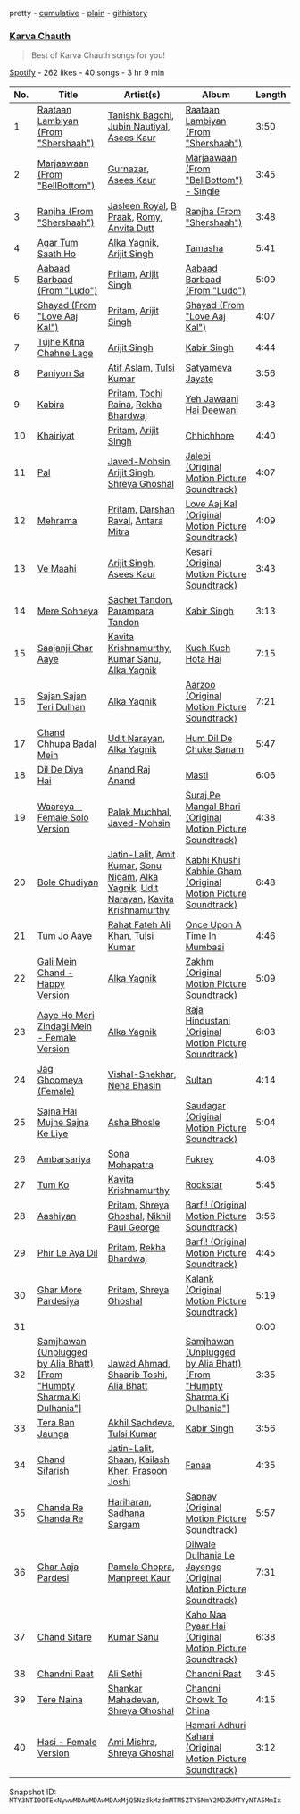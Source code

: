 pretty - [cumulative](/playlists/cumulative/37i9dQZF1DWYh7grwd0kFs.md) - [plain](/playlists/plain/37i9dQZF1DWYh7grwd0kFs) - [githistory](https://github.githistory.xyz/mackorone/spotify-playlist-archive/blob/main/playlists/plain/37i9dQZF1DWYh7grwd0kFs)

### [Karva Chauth](https://open.spotify.com/playlist/37i9dQZF1DWYh7grwd0kFs)

> Best of Karva Chauth songs for you!

[Spotify](https://open.spotify.com/user/spotify) - 262 likes - 40 songs - 3 hr 9 min

| No. | Title | Artist(s) | Album | Length |
|---|---|---|---|---|
| 1 | [Raataan Lambiyan \(From "Shershaah"\)](https://open.spotify.com/track/2rOnSn2piaqLAlYjtfUBlY) | [Tanishk Bagchi](https://open.spotify.com/artist/4f7KfxeHq9BiylGmyXepGt), [Jubin Nautiyal](https://open.spotify.com/artist/1tqysapcCh1lWEAc9dIFpa), [Asees Kaur](https://open.spotify.com/artist/1sVmXkzX2ukc6QvasrDBES) | [Raataan Lambiyan \(From "Shershaah"\)](https://open.spotify.com/album/2DKSZvMj7Da6rzNVPMgREj) | 3:50 |
| 2 | [Marjaawaan \(From "BellBottom"\)](https://open.spotify.com/track/6nDFhdxDZBbwEDbsJYVdqS) | [Gurnazar](https://open.spotify.com/artist/682M6cmwGHOyAB1ZmPv38W), [Asees Kaur](https://open.spotify.com/artist/1sVmXkzX2ukc6QvasrDBES) | [Marjaawaan \(From "BellBottom"\) \- Single](https://open.spotify.com/album/5p9PjysGBFUg57pxmGhqvh) | 3:45 |
| 3 | [Ranjha \(From "Shershaah"\)](https://open.spotify.com/track/72zHuDxFQTjbL51qJQSA7j) | [Jasleen Royal](https://open.spotify.com/artist/74OaRjmyh0XyRZsQQQ5l7c), [B Praak](https://open.spotify.com/artist/56SjZARoEvag3RoKWIb16j), [Romy](https://open.spotify.com/artist/0bRPtPZQkWHeG7MGk9eWlh), [Anvita Dutt](https://open.spotify.com/artist/4nJ0kto93jDLHQKmpGeYS8) | [Ranjha \(From "Shershaah"\)](https://open.spotify.com/album/0Z1zYMwJRpvq0d9rdqTOYo) | 3:48 |
| 4 | [Agar Tum Saath Ho](https://open.spotify.com/track/3hkC9EHFZNQPXrtl8WPHnX) | [Alka Yagnik](https://open.spotify.com/artist/3gBKY0y3dFFVRqicLnVZYz), [Arijit Singh](https://open.spotify.com/artist/4YRxDV8wJFPHPTeXepOstw) | [Tamasha](https://open.spotify.com/album/2CUXo26JAWIbQx0EVMnjpA) | 5:41 |
| 5 | [Aabaad Barbaad \(From "Ludo"\)](https://open.spotify.com/track/0hFUtSsV2itYEUTZGj6w5H) | [Pritam](https://open.spotify.com/artist/1wRPtKGflJrBx9BmLsSwlU), [Arijit Singh](https://open.spotify.com/artist/4YRxDV8wJFPHPTeXepOstw) | [Aabaad Barbaad \(From "Ludo"\)](https://open.spotify.com/album/1PzsfgcbPbiW7uflc9Zi5Z) | 5:09 |
| 6 | [Shayad \(From "Love Aaj Kal"\)](https://open.spotify.com/track/018eOid2aGaPdxon7T6GsC) | [Pritam](https://open.spotify.com/artist/1wRPtKGflJrBx9BmLsSwlU), [Arijit Singh](https://open.spotify.com/artist/4YRxDV8wJFPHPTeXepOstw) | [Shayad \(From "Love Aaj Kal"\)](https://open.spotify.com/album/3Q6oDVihOpQVi2FC0Mfjlm) | 4:07 |
| 7 | [Tujhe Kitna Chahne Lage](https://open.spotify.com/track/5QtEFRYavs5S3GHtFEq7A4) | [Arijit Singh](https://open.spotify.com/artist/4YRxDV8wJFPHPTeXepOstw) | [Kabir Singh](https://open.spotify.com/album/3uuu6u13U0KeVQsZ3CZKK4) | 4:44 |
| 8 | [Paniyon Sa](https://open.spotify.com/track/7tl1En7BCSnD6Qb5OGlEIE) | [Atif Aslam](https://open.spotify.com/artist/2oSONSC9zQ4UonDKnLqksx), [Tulsi Kumar](https://open.spotify.com/artist/0T1CMVkqffHlqEk4BcAph1) | [Satyameva Jayate](https://open.spotify.com/album/5Ni5qgjE8gMZl4TXrbTwoV) | 3:56 |
| 9 | [Kabira](https://open.spotify.com/track/4bD9z9qa4qg9BhryvYWB7c) | [Pritam](https://open.spotify.com/artist/1wRPtKGflJrBx9BmLsSwlU), [Tochi Raina](https://open.spotify.com/artist/6k6dimE4a6OFnD0HWmkIUW), [Rekha Bhardwaj](https://open.spotify.com/artist/3cqeO3muWIW5uSmUDNCmyT) | [Yeh Jawaani Hai Deewani](https://open.spotify.com/album/2Lxoc72vRTGdQfMvj7Ovi1) | 3:43 |
| 10 | [Khairiyat](https://open.spotify.com/track/5O932cZmzOZGOGZz9RHx20) | [Pritam](https://open.spotify.com/artist/1wRPtKGflJrBx9BmLsSwlU), [Arijit Singh](https://open.spotify.com/artist/4YRxDV8wJFPHPTeXepOstw) | [Chhichhore](https://open.spotify.com/album/2Svje8vKEM4VCKxoRyAvA4) | 4:40 |
| 11 | [Pal](https://open.spotify.com/track/79hQvdTHNBkq2fp2ZrM8b2) | [Javed\-Mohsin](https://open.spotify.com/artist/2zvJLk0gTH7r7A5Q6X5Bq8), [Arijit Singh](https://open.spotify.com/artist/4YRxDV8wJFPHPTeXepOstw), [Shreya Ghoshal](https://open.spotify.com/artist/0oOet2f43PA68X5RxKobEy) | [Jalebi \(Original Motion Picture Soundtrack\)](https://open.spotify.com/album/2XSR5WDCh2PIYE0fp7C3cN) | 4:07 |
| 12 | [Mehrama](https://open.spotify.com/track/6cUOiOY5qh2FpIQWIYAd2h) | [Pritam](https://open.spotify.com/artist/1wRPtKGflJrBx9BmLsSwlU), [Darshan Raval](https://open.spotify.com/artist/2GoeZ0qOTt6kjsWW4eA6LS), [Antara Mitra](https://open.spotify.com/artist/2UwDJeoMqYers5Jmm75zm2) | [Love Aaj Kal \(Original Motion Picture Soundtrack\)](https://open.spotify.com/album/6IXfWhC7omotM4lt0ROmEr) | 4:09 |
| 13 | [Ve Maahi](https://open.spotify.com/track/4t1DkxexoMbIHfSHS4Uiyr) | [Arijit Singh](https://open.spotify.com/artist/4YRxDV8wJFPHPTeXepOstw), [Asees Kaur](https://open.spotify.com/artist/1sVmXkzX2ukc6QvasrDBES) | [Kesari \(Original Motion Picture Soundtrack\)](https://open.spotify.com/album/2koMSm4dddvhxLzZyN2aEE) | 3:43 |
| 14 | [Mere Sohneya](https://open.spotify.com/track/7sJQv0LRPgM2xCkkdWOlyj) | [Sachet Tandon](https://open.spotify.com/artist/6WOdPJmexxFINcKMkP2jMG), [Parampara Tandon](https://open.spotify.com/artist/1E6arsXf5Fgsnv9YpSzjpE) | [Kabir Singh](https://open.spotify.com/album/3uuu6u13U0KeVQsZ3CZKK4) | 3:13 |
| 15 | [Saajanji Ghar Aaye](https://open.spotify.com/track/5yDC62x6y5vZc32PzULCeU) | [Kavita Krishnamurthy](https://open.spotify.com/artist/6WPmTGeeoymoVlXVtsCwz7), [Kumar Sanu](https://open.spotify.com/artist/4K6blSRoklNdpw4mzLxwfn), [Alka Yagnik](https://open.spotify.com/artist/3gBKY0y3dFFVRqicLnVZYz) | [Kuch Kuch Hota Hai](https://open.spotify.com/album/5i3NjuZceh9iqtcODFTM4Q) | 7:15 |
| 16 | [Sajan Sajan Teri Dulhan](https://open.spotify.com/track/3qNlWVGQ7S6qzK4F8nVtJz) | [Alka Yagnik](https://open.spotify.com/artist/3gBKY0y3dFFVRqicLnVZYz) | [Aarzoo \(Original Motion Picture Soundtrack\)](https://open.spotify.com/album/0nceoyxnslifLLgZiGGZNW) | 7:21 |
| 17 | [Chand Chhupa Badal Mein](https://open.spotify.com/track/6LVYBlYJ4pezcfk7V8Tttk) | [Udit Narayan](https://open.spotify.com/artist/70B80Lwx2sxti0M1Ng9e8K), [Alka Yagnik](https://open.spotify.com/artist/3gBKY0y3dFFVRqicLnVZYz) | [Hum Dil De Chuke Sanam](https://open.spotify.com/album/1QUfdAyckA0M14z0kpOBts) | 5:47 |
| 18 | [Dil De Diya Hai](https://open.spotify.com/track/2zT6KfK583MkcLIHLBO8De) | [Anand Raj Anand](https://open.spotify.com/artist/5ixQ5hSywFLUaxoaA0uVaH) | [Masti](https://open.spotify.com/album/46PMlCgrb22nhjEaZaxQEQ) | 6:06 |
| 19 | [Waareya \- Female Solo Version](https://open.spotify.com/track/1GWWJzUJI9nAlcXfcBQtMG) | [Palak Muchhal](https://open.spotify.com/artist/3yMmYEklQ7gLOZXEFNd3xr), [Javed\-Mohsin](https://open.spotify.com/artist/2zvJLk0gTH7r7A5Q6X5Bq8) | [Suraj Pe Mangal Bhari \(Original Motion Picture Soundtrack\)](https://open.spotify.com/album/7mID1dJJmH2BgyZ4THY0Wc) | 4:38 |
| 20 | [Bole Chudiyan](https://open.spotify.com/track/1uzkWkIaWaxzHJgJ4Fy5rO) | [Jatin\-Lalit](https://open.spotify.com/artist/4YgUVg4p7xtMOrOS4GjiJZ), [Amit Kumar](https://open.spotify.com/artist/5l1aGNGCRGomCMHVufh6xC), [Sonu Nigam](https://open.spotify.com/artist/1dVygo6tRFXC8CSWURQJq2), [Alka Yagnik](https://open.spotify.com/artist/3gBKY0y3dFFVRqicLnVZYz), [Udit Narayan](https://open.spotify.com/artist/70B80Lwx2sxti0M1Ng9e8K), [Kavita Krishnamurthy](https://open.spotify.com/artist/6WPmTGeeoymoVlXVtsCwz7) | [Kabhi Khushi Kabhie Gham \(Original Motion Picture Soundtrack\)](https://open.spotify.com/album/5lExQTV6ELzqRgwsqahZoh) | 6:48 |
| 21 | [Tum Jo Aaye](https://open.spotify.com/track/2iZeKe5avjtKVmjfSFkpxd) | [Rahat Fateh Ali Khan](https://open.spotify.com/artist/3OLGltG8UPIea8sA4w0yg0), [Tulsi Kumar](https://open.spotify.com/artist/0T1CMVkqffHlqEk4BcAph1) | [Once Upon A Time In Mumbaai](https://open.spotify.com/album/4ceWEQarPyTyeb9TUeyLOG) | 4:46 |
| 22 | [Gali Mein Chand \- Happy Version](https://open.spotify.com/track/04rmxV8Msc6ofVRDX36VKi) | [Alka Yagnik](https://open.spotify.com/artist/3gBKY0y3dFFVRqicLnVZYz) | [Zakhm \(Original Motion Picture Soundtrack\)](https://open.spotify.com/album/1X3DIMsEFC9hJXqAnvxVtY) | 5:09 |
| 23 | [Aaye Ho Meri Zindagi Mein \- Female Version](https://open.spotify.com/track/0MOJU1KKbcDTgkdUtLs8G3) | [Alka Yagnik](https://open.spotify.com/artist/3gBKY0y3dFFVRqicLnVZYz) | [Raja Hindustani \(Original Motion Picture Soundtrack\)](https://open.spotify.com/album/5G16twTP5dS4B99YLakLE6) | 6:03 |
| 24 | [Jag Ghoomeya \(Female\)](https://open.spotify.com/track/4YRK38dk1rgrpjKubcSt18) | [Vishal\-Shekhar](https://open.spotify.com/artist/6Mv8GjQa7LKUGCAqa9qqdb), [Neha Bhasin](https://open.spotify.com/artist/4E5oyNFcB3uXLkLdjYmP9Z) | [Sultan](https://open.spotify.com/album/0tAi6H8acUKefYMIEuxcMA) | 4:14 |
| 25 | [Sajna Hai Mujhe Sajna Ke Liye](https://open.spotify.com/track/3qF1g0fvLVZwipeGhwWho9) | [Asha Bhosle](https://open.spotify.com/artist/5as8A4G47Ohu9NSWs3Je8U) | [Saudagar \(Original Motion Picture Soundtrack\)](https://open.spotify.com/album/1r2KfvHwplYqL0sZBOfnDe) | 5:04 |
| 26 | [Ambarsariya](https://open.spotify.com/track/4qRcjFkFqSpLBzcbLDt7HL) | [Sona Mohapatra](https://open.spotify.com/artist/5bv6NvAYNuvd2Vq13nHdG3) | [Fukrey](https://open.spotify.com/album/5PWhrKKFYTMnutQ4x5DqHd) | 4:08 |
| 27 | [Tum Ko](https://open.spotify.com/track/2sf0cFFuJ8CWDft5NX0UR5) | [Kavita Krishnamurthy](https://open.spotify.com/artist/6WPmTGeeoymoVlXVtsCwz7) | [Rockstar](https://open.spotify.com/album/3RZxrS2dDZlbsYtMRM89v8) | 5:45 |
| 28 | [Aashiyan](https://open.spotify.com/track/7ttlemwytO21npSmLKqTBg) | [Pritam](https://open.spotify.com/artist/1wRPtKGflJrBx9BmLsSwlU), [Shreya Ghoshal](https://open.spotify.com/artist/0oOet2f43PA68X5RxKobEy), [Nikhil Paul George](https://open.spotify.com/artist/7HHLBC9hUb55SDUcBlM8FQ) | [Barfi! \(Original Motion Picture Soundtrack\)](https://open.spotify.com/album/2KZs4INik6X4KeZEsEWEm4) | 3:56 |
| 29 | [Phir Le Aya Dil](https://open.spotify.com/track/2OvldWM8rVnp7QCn9eCrr1) | [Pritam](https://open.spotify.com/artist/1wRPtKGflJrBx9BmLsSwlU), [Rekha Bhardwaj](https://open.spotify.com/artist/3cqeO3muWIW5uSmUDNCmyT) | [Barfi! \(Original Motion Picture Soundtrack\)](https://open.spotify.com/album/2KZs4INik6X4KeZEsEWEm4) | 4:45 |
| 30 | [Ghar More Pardesiya](https://open.spotify.com/track/1bx6spmieE655BQvWdTYKA) | [Pritam](https://open.spotify.com/artist/1wRPtKGflJrBx9BmLsSwlU), [Shreya Ghoshal](https://open.spotify.com/artist/0oOet2f43PA68X5RxKobEy) | [Kalank \(Original Motion Picture Soundtrack\)](https://open.spotify.com/album/63jrLuBlHcMN7MUbjbJ4LI) | 5:19 |
| 31 | [](https://open.spotify.com/track/2Rk3SdNdkxKopRotoio2iZ) | [](https://open.spotify.com/artist/0LyfQWJT6nXafLPZqxe9Of) | [](https://open.spotify.com/album/7HJVu7w2OoUHov9S936G5j) | 0:00 |
| 32 | [Samjhawan \(Unplugged by Alia Bhatt\) \[From "Humpty Sharma Ki Dulhania"\]](https://open.spotify.com/track/3TrdGeV5bEpHezExHlsguD) | [Jawad Ahmad](https://open.spotify.com/artist/2gXOOKY8mmJG6iwHrTq9gp), [Shaarib Toshi](https://open.spotify.com/artist/0FJz7XR37hH69traaHLijA), [Alia Bhatt](https://open.spotify.com/artist/1KccfGBzQmZIU6kehTWwIo) | [Samjhawan \(Unplugged by Alia Bhatt\) \[From "Humpty Sharma Ki Dulhania"\]](https://open.spotify.com/album/21bDtSHJ5mVCeNBpIRsToX) | 3:35 |
| 33 | [Tera Ban Jaunga](https://open.spotify.com/track/3oWxFNsXstcancCR1wODR4) | [Akhil Sachdeva](https://open.spotify.com/artist/3TOhzLRYnkkul71yRBxIoM), [Tulsi Kumar](https://open.spotify.com/artist/0T1CMVkqffHlqEk4BcAph1) | [Kabir Singh](https://open.spotify.com/album/3uuu6u13U0KeVQsZ3CZKK4) | 3:56 |
| 34 | [Chand Sifarish](https://open.spotify.com/track/5EYZZvmNAH5VZCwuzYJqoA) | [Jatin\-Lalit](https://open.spotify.com/artist/4YgUVg4p7xtMOrOS4GjiJZ), [Shaan](https://open.spotify.com/artist/5cB4d4jPYjMT326sjihQ4m), [Kailash Kher](https://open.spotify.com/artist/4oVMLzAqW6qhRpZWt8fNw4), [Prasoon Joshi](https://open.spotify.com/artist/0e7Xsukwik0zDaqCcSvJTg) | [Fanaa](https://open.spotify.com/album/2L3NV5Fxjrj6mi59Gs5tUx) | 4:35 |
| 35 | [Chanda Re Chanda Re](https://open.spotify.com/track/607hpLhAvR8cWMieN1GjS0) | [Hariharan](https://open.spotify.com/artist/2NoJ7NuNs9nyj8Thoh1kbu), [Sadhana Sargam](https://open.spotify.com/artist/1HGMG8RHvcu1mfdM9MeTek) | [Sapnay \(Original Motion Picture Soundtrack\)](https://open.spotify.com/album/6NOtdTP8rlPNLhNSYlhtWf) | 5:57 |
| 36 | [Ghar Aaja Pardesi](https://open.spotify.com/track/4O92VRNJD4NG0OpSBZnoUr) | [Pamela Chopra](https://open.spotify.com/artist/4332VVki82ANHk0h50mCmU), [Manpreet Kaur](https://open.spotify.com/artist/3iXL8Y9QFYRXFmvtSc9nyl) | [Dilwale Dulhania Le Jayenge \(Original Motion Picture Soundtrack\)](https://open.spotify.com/album/0B8uilns8kvIsnfyCgXsrj) | 7:31 |
| 37 | [Chand Sitare](https://open.spotify.com/track/1aSxuP3gUCftPWEzpP819f) | [Kumar Sanu](https://open.spotify.com/artist/4K6blSRoklNdpw4mzLxwfn) | [Kaho Naa Pyaar Hai \(Original Motion Picture Soundtrack\)](https://open.spotify.com/album/43IiV93d1773K3Zrz30dn1) | 6:38 |
| 38 | [Chandni Raat](https://open.spotify.com/track/7uUbufm4yIjBDLKc85dVud) | [Ali Sethi](https://open.spotify.com/artist/3NegWDGp038A3FIi3gSYzl) | [Chandni Raat](https://open.spotify.com/album/7tmBOrVAmeHogBZdqHMVVj) | 3:45 |
| 39 | [Tere Naina](https://open.spotify.com/track/7u5B4ptccyg8T7NPfByhE7) | [Shankar Mahadevan](https://open.spotify.com/artist/1SJOL9HJ08YOn92lFcYf8a), [Shreya Ghoshal](https://open.spotify.com/artist/0oOet2f43PA68X5RxKobEy) | [Chandni Chowk To China](https://open.spotify.com/album/2Bec9URBfEhyVjrDu6ZIaN) | 4:15 |
| 40 | [Hasi \- Female Version](https://open.spotify.com/track/1cmZbGkCEVVAck2MsWpPYQ) | [Ami Mishra](https://open.spotify.com/artist/5ugsiK49gIkIVh8U93EO0z), [Shreya Ghoshal](https://open.spotify.com/artist/0oOet2f43PA68X5RxKobEy) | [Hamari Adhuri Kahani \(Original Motion Picture Soundtrack\)](https://open.spotify.com/album/7sVzilmsqYcLMYw2gtvoZM) | 3:12 |

Snapshot ID: `MTY3NTI0OTExNywwMDAwMDAwMDAxMjQ5NzdkMzdmMTM5ZTY5MmY2MDZkMTYyNTA5MmIx`
